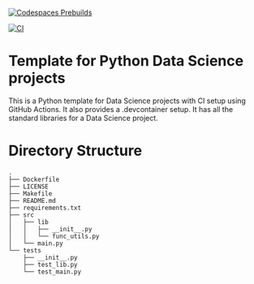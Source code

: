 [![Codespaces Prebuilds](https://github.com/nogibjj/python-data-science-template/actions/workflows/codespaces/create_codespaces_prebuilds/badge.svg)](https://github.com/nogibjj/python-data-science-template/actions/workflows/codespaces/create_codespaces_prebuilds)

[![CI](https://github.com/nogibjj/python-data-science-template/actions/workflows/main.yml/badge.svg)](https://github.com/nogibjj/python-data-science-template/actions/workflows/main.yml)

# Template for Python Data Science projects
This is a Python template for Data Science projects with CI setup using GitHub Actions. It also provides a .devcontainer setup. It has all the standard libraries for a Data Science project.

# Directory Structure
```
.
├── Dockerfile
├── LICENSE
├── Makefile
├── README.md
├── requirements.txt
├── src
│   ├── lib
│   │   ├── __init__.py
│   │   └── func_utils.py
│   └── main.py
└── tests
    ├── __init__.py
    ├── test_lib.py
    └── test_main.py
```